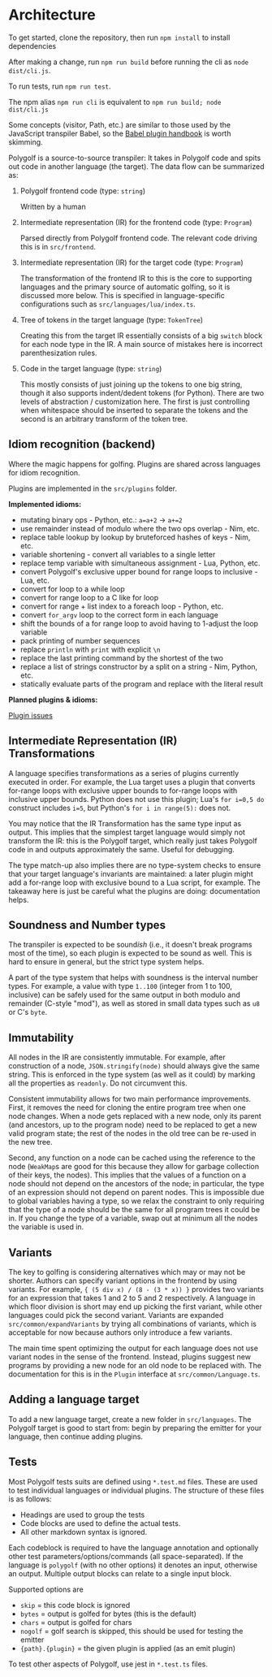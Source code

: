 # Architecture

To get started, clone the repository, then run `npm install` to install dependencies

After making a change, run `npm run build` before running the cli as `node dist/cli.js`.

To run tests, run `npm run test`.

The npm alias `npm run cli` is equivalent to `npm run build; node dist/cli.js`

Some concepts (visitor, Path, etc.) are similar to those used by the JavaScript transpiler Babel, so the [Babel plugin handbook](https://github.com/jamiebuilds/babel-handbook/blob/master/translations/en/plugin-handbook.md) is worth skimming.

Polygolf is a source-to-source transpiler: It takes in Polygolf code and spits out code in another language (the target). The data flow can be summarized as:

1. Polygolf frontend code (type: `string`)

   Written by a human

2. Intermediate representation (IR) for the frontend code (type: `Program`)

   Parsed directly from Polygolf frontend code. The relevant code driving this is in `src/frontend`.

3. Intermediate representation (IR) for the target code (type: `Program`)

   The transformation of the frontend IR to this is the core to supporting languages and the primary source of automatic golfing, so it is discussed more below. This is specified in language-specific configurations such as `src/languages/lua/index.ts`.

4. Tree of tokens in the target language (type: `TokenTree`)

   Creating this from the target IR essentially consists of a big `switch` block for each node type in the IR. A main source of mistakes here is incorrect parenthesization rules.

5. Code in the target language (type: `string`)

   This mostly consists of just joining up the tokens to one big string, though it also supports indent/dedent tokens (for Python). There are two levels of abstraction / customization here. The first is just controlling when whitespace should be inserted to separate the tokens and the second is an arbitrary transform of the token tree.

## Idiom recognition (backend)

Where the magic happens for golfing. Plugins are shared across languages for idiom recognition.

Plugins are implemented in the `src/plugins` folder.

**Implemented idioms:**

- mutating binary ops - Python, etc.: `a=a+2` → `a+=2`
- use remainder instead of modulo where the two ops overlap - Nim, etc.
- replace table lookup by lookup by bruteforced hashes of keys - Nim, etc.
- variable shortening - convert all variables to a single letter
- replace temp variable with simultaneous assignment - Lua, Python, etc.
- convert Polygolf's exclusive upper bound for range loops to inclusive - Lua, etc.
- convert for loop to a while loop
- convert for range loop to a C like for loop
- convert for range + list index to a foreach loop - Python, etc.
- convert `for_argv` loop to the correct form in each language
- shift the bounds of a for range loop to avoid having to 1-adjust the loop variable
- pack printing of number sequences
- replace `println` with `print` with explicit `\n`
- replace the last printing command by the shortest of the two
- replace a list of strings constructor by a split on a string - Nim, Python, etc.
- statically evaluate parts of the program and replace with the literal result

**Planned plugins & idioms:**

[Plugin issues](https://github.com/jared-hughes/polygolf/issues?q=is%3Aopen+is%3Aissue+label%3Aenhancement+label%3Aplugin)

## Intermediate Representation (IR) Transformations

A language specifies transformations as a series of plugins currently executed in order. For example, the Lua target uses a plugin that converts for-range loops with exclusive upper bounds to for-range loops with inclusive upper bounds. Python does not use this plugin; Lua's `for i=0,5 do` construct includes `i=5`, but Python's `for i in range(5):` does not.

You may notice that the IR Transformation has the same type input as output. This implies that the simplest target language would simply not transform the IR: this is the Polygolf target, which really just takes Polygolf code in and outputs approximately the same. Useful for debugging.

The type match-up also implies there are no type-system checks to ensure that your target language's invariants are maintained: a later plugin might add a for-range loop with exclusive bound to a Lua script, for example. The takeaway here is just be careful what the plugins are doing: documentation helps.

## Soundness and Number types

The transpiler is expected to be sound*ish* (i.e., it doesn't break programs most of the time), so each plugin is expected to be sound as well. This is hard to ensure in general, but the strict type system helps.

A part of the type system that helps with soundness is the interval number types. For example, a value with type `1..100` (integer from 1 to 100, inclusive) can be safely used for the same output in both modulo and remainder (C-style "mod"), as well as stored in small data types such as `u8` or C's `byte`.

## Immutability

All nodes in the IR are consistently immutable. For example, after construction of a node, `JSON.stringify(node)` should always give the same string. This is enforced in the type system (as well as it could) by marking all the properties as `readonly`. Do not circumvent this.

Consistent immutability allows for two main performance improvements. First, it removes the need for cloning the entire program tree when one node changes. When a node gets replaced with a new node, only its parent (and ancestors, up to the program node) need to be replaced to get a new valid program state; the rest of the nodes in the old tree can be re-used in the new tree.

Second, any function on a node can be cached using the reference to the node (`WeakMap`s are good for this because they allow for garbage collection of their keys, the nodes). This implies that the values of a function on a node should not depend on the ancestors of the node; in particular, the type of an expression should not depend on parent nodes. This is impossible due to global variables having a type, so we relax the constraint to only requiring that the type of a node should be the same for all program trees it could be in. If you change the type of a variable, swap out at minimum all the nodes the variable is used in.

## Variants

The key to golfing is considering alternatives which may or may not be shorter. Authors can specify variant options in the frontend by using variants. For example, `{ (5 div x) / (8 - (3 * x)) }` provides two variants for an expression that takes 1 and 2 to 5 and 2 respectively. A language in which floor division is short may end up picking the first variant, while other languages could pick the second variant. Variants are expanded `src/common/expandVariants` by trying all combinations of variants, which is acceptable for now because authors only introduce a few variants.

The main time spent optimizing the output for each language does not use variant nodes in the sense of the frontend. Instead, plugins suggest new programs by providing a new node for an old node to be replaced with. The documentation for this is in the `Plugin` interface at `src/common/Language.ts`.

## Adding a language target

To add a new language target, create a new folder in `src/languages`. The Polygolf target is good to start from: begin by preparing the emitter for your language, then continue adding plugins.

## Tests

Most Polygolf tests suits are defined using `*.test.md` files. These are used to test individual languages or individual plugins. The structure of these files is as follows:

- Headings are used to group the tests
- Code blocks are used to define the actual tests.
- All other markdown syntax is ignored.

Each codeblock is required to have the language annotation and optionally other test parameters/options/commands (all space-separated).
If the language is `polygolf` (with no other options) it denotes an input, otherwise an output.
Multiple output blocks can relate to a single input block.

Supported options are

- `skip` = this code block is ignored
- `bytes` = output is golfed for bytes (this is the default)
- `chars` = output is golfed for chars
- `nogolf` = golf search is skipped, this should be used for testing the emitter
- `{path}.{plugin}` = the given plugin is applied (as an emit plugin)

To test other aspects of Polygolf, use jest in `*.test.ts` files.

